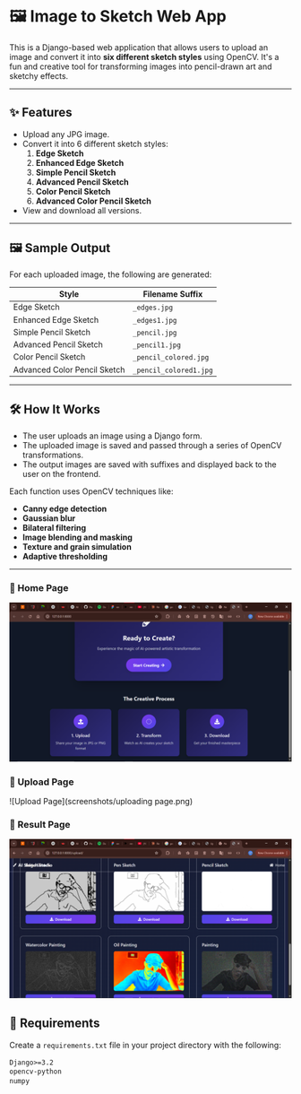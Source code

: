 # 🖼️ Image to Sketch Web App

This is a Django-based web application that allows users to upload an image and convert it into **six different sketch styles** using OpenCV. It's a fun and creative tool for transforming images into pencil-drawn art and sketchy effects.

---

## ✨ Features

- Upload any JPG image.
- Convert it into 6 different sketch styles:
  1. **Edge Sketch**
  2. **Enhanced Edge Sketch**
  3. **Simple Pencil Sketch**
  4. **Advanced Pencil Sketch**
  5. **Color Pencil Sketch**
  6. **Advanced Color Pencil Sketch**
- View and download all versions.

---

## 🖼️ Sample Output

For each uploaded image, the following are generated:

| Style                     | Filename Suffix               |
|--------------------------|-------------------------------|
| Edge Sketch              | `_edges.jpg`                  |
| Enhanced Edge Sketch     | `_edges1.jpg`                 |
| Simple Pencil Sketch     | `_pencil.jpg`                 |
| Advanced Pencil Sketch   | `_pencil1.jpg`                |
| Color Pencil Sketch      | `_pencil_colored.jpg`         |
| Advanced Color Pencil Sketch | `_pencil_colored1.jpg`     |

---

## 🛠️ How It Works

- The user uploads an image using a Django form.
- The uploaded image is saved and passed through a series of OpenCV transformations.
- The output images are saved with suffixes and displayed back to the user on the frontend.

Each function uses OpenCV techniques like:
- **Canny edge detection**
- **Gaussian blur**
- **Bilateral filtering**
- **Image blending and masking**
- **Texture and grain simulation**
- **Adaptive thresholding**

---

### 📸 Home Page
![Upload Page](screenshots/homepage.png)

### 📸 Upload Page
![Upload Page](screenshots/uploading page.png)

### 📸 Result Page
![Upload Page](screenshots/results.png)


## 🧾 Requirements

Create a `requirements.txt` file in your project directory with the following:

```txt
Django>=3.2
opencv-python
numpy

